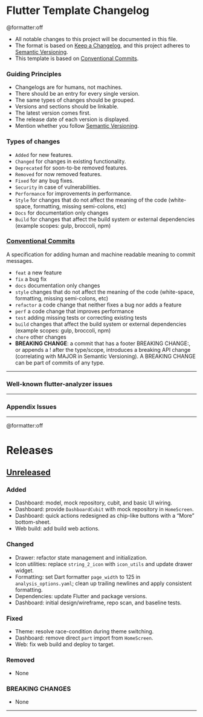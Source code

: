 # Flutter Template Changelog

@formatter:off
* All notable changes to this project will be documented in this file.
* The format is based on [Keep a Changelog](https://keepachangelog.com/en/1.1.0/), and this project  adheres to [Semantic Versioning](https://semver.org/spec/v2.0.0.html).
* This template is based on [Conventional Commits](https://www.conventionalcommits.org/en/v1.0.0/).

### Guiding Principles

- Changelogs are for humans, not machines.
- There should be an entry for every single version.
- The same types of changes should be grouped.
- Versions and sections should be linkable.
- The latest version comes first.
- The release date of each version is displayed.
- Mention whether you follow [Semantic Versioning](https://semver.org/spec/v2.0.0.html).

### Types of changes

- `Added` for new features.
- `Changed` for changes in existing functionality.
- `Deprecated` for soon-to-be removed features.
- `Removed` for now removed features.
- `Fixed` for any bug fixes.
- `Security` in case of vulnerabilities.
- `Performance` for improvements in performance.
- `Style` for changes that do not affect the meaning of the code (white-space, formatting, missing semi-colons, etc)
- `Docs` for documentation only changes
- `Build` for changes that affect the build system or external dependencies (example scopes: gulp, broccoli, npm)

### [Conventional Commits](https://www.conventionalcommits.org/en/v1.0.0/)

A specification for adding human and machine readable meaning to commit messages.

- `feat` a new feature
- `fix` a bug fix
- `docs` documentation only changes
- `style` changes that do not affect the meaning of the code (white-space, formatting, missing semi-colons, etc)
- `refactor` a code change that neither fixes a bug nor adds a feature
- `perf` a code change that improves performance
- `test` adding missing tests or correcting existing tests
- `build` changes that affect the build system or external dependencies (example scopes: gulp, broccoli, npm)
- `chore` other changes
- **BREAKING CHANGE**: a commit that has a footer BREAKING CHANGE:, or appends a ! after the type/scope, introduces a breaking API change (correlating with MAJOR in Semantic Versioning). A BREAKING  CHANGE can be part of commits of any type.

---

### Well-known flutter-analyzer issues


---

### Appendix Issues


---

@formatter:off

# Releases

## [Unreleased]()
### Added
- Dashboard: model, mock repository, cubit, and basic UI wiring.
- Dashboard: provide `DashboardCubit` with mock repository in `HomeScreen`.
- Dashboard: quick actions redesigned as chip-like buttons with a “More” bottom-sheet.
- Web build: add build web actions.

### Changed
- Drawer: refactor state management and initialization.
- Icon utilities: replace `string_2_icon` with `icon_utils` and update drawer widget.
- Formatting: set Dart formatter `page_width` to 125 in `analysis_options.yaml`; clean up trailing newlines and apply consistent formatting.
- Dependencies: update Flutter and package versions.
- Dashboard: initial design/wireframe, repo scan, and baseline tests.

### Fixed
- Theme: resolve race-condition during theme switching.
- Dashboard: remove direct `part` import from `HomeScreen`.
- Web: fix web build and deploy to target.

### Removed
- None

### BREAKING CHANGES
- None


---
